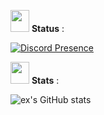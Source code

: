 <img src="https://distok.top/stickers/749043879713701898/749052944682582036.gif" width="30" height="35" /> **__Status__** :

[![Discord Presence](https://lanyard.cnrad.dev/api/897155472887529582)](https://discord.com/users/897155472887529582)


<img src="https://cdn3.emoji.gg/emojis/9656-stats.png" width="30" height="35" /> **__Stats__** :


![ex's GitHub stats](https://github-readme-stats.vercel.app/api?username=AlmostEx&show_icons=true&theme=radical)

